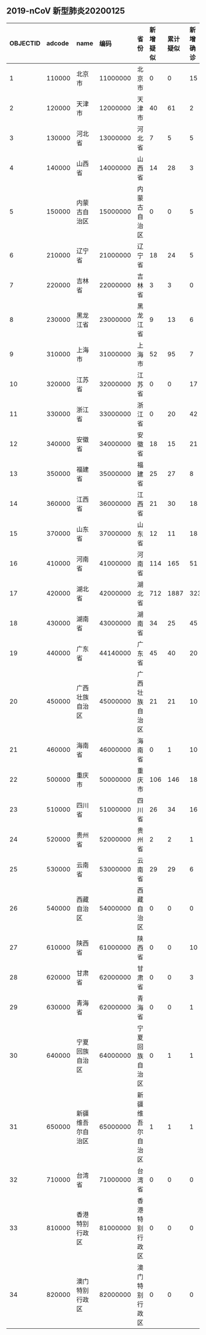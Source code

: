 ## 2019-nCoV 新型肺炎20200125
|OBJECTID|adcode|name|编码|省份|新增疑似|累计疑似|新增确诊|累计确诊|新增死亡|累计死亡|type1|type2|Shape_Length|Shape_Area||:---|:---|:---|:---|:---|:---|:---|:---|:---|:---|:---|:---|:---|:---|:---||1|110000|北京市|11000000|北京市|0|0|15|51|0|0|1|51|7.791988055957414|1.7391013439945038||2|120000|天津市|12000000|天津市|40|61|2|10|0|0|1|10|6.56761331170688|1.2798090601840222||3|130000|河北省|13000000|河北省|7|5|5|13|0|1|1|13|43.05924937022302|19.75568856485794||4|140000|山西省|14000000|山西省|14|28|3|9|0|0|1|9|22.739040243042034|15.989232281120122||5|150000|内蒙古自治区|15000000|内蒙古自治区|0|0|5|7|0|0|1|7|129.04214063312202|128.8856826351968||6|210000|辽宁省|21000000|辽宁省|18|24|5|17|0|0|1|17|28.924995398408235|15.880823107873054||7|220000|吉林省|22000000|吉林省|3|3|0|4|0|0|1|4|36.19528641305088|21.31945845723598||8|230000|黑龙江省|23000000|黑龙江省|9|13|6|15|0|1|1|15|63.587145575516494|54.6714001263124||9|310000|上海市|31000000|上海市|52|95|7|40|1|1|1|40|6.50718040506812|0.7291148367789883||10|320000|江苏省|32000000|江苏省|0|0|17|31|0|0|1|31|23.1597384105639|10.006161827735294||11|330000|浙江省|33000000|浙江省|0|20|42|104|0|0|1|104|21.650717661964322|9.855202993482473||12|340000|安徽省|34000000|安徽省|18|15|21|60|0|0|1|60|26.298905816178067|13.350318977264505||13|350000|福建省|35000000|福建省|25|27|8|18|0|0|1|18|24.98990269504824|11.221573071393916||14|360000|江西省|36000000|江西省|21|30|18|36|0|0|1|36|24.428570394270007|15.271025546749568||15|370000|山东省|37000000|山东省|12|11|18|39|0|0|1|39|28.185542681962506|15.803268558395285||16|410000|河南省|41000000|河南省|114|165|51|83|1|1|1|83|27.37052248229922|16.131381088163995||17|420000|湖北省|42000000|湖北省|712|1887|323|1052|13|52|1|1052|31.28070211636066|17.58445001878153||18|430000|湖南省|43000000|湖南省|34|25|45|69|0|0|1|69|31.661880230200726|19.36849652528964||19|440000|广东省|44140000|广东省|45|40|20|98|0|0|1|98|34.38159706854542|15.985167543602977||20|450000|广西壮族自治区|45000000|广西壮族自治区|21|21|10|33|0|0|1|33|31.035656040794393|21.04853302763118||21|460000|海南省|46000000|海南省|0|1|10|20|0|0|1|20|14.93261544529402|3.3859270432704545||22|500000|重庆市|50000000|重庆市|106|146|18|75|0|0|1|75|23.74482738849844|7.709646471318434||23|510000|四川省|51000000|四川省|26|34|16|44|0|0|1|44|53.68580421259556|45.76975667724359||24|520000|贵州省|52000000|贵州省|2|2|1|5|0|0|1|5|29.749737997890787|16.001778809586497||25|530000|云南省|53000000|云南省|29|29|6|11|0|0|1|11|51.4550868367449|34.27715852268181||26|540000|西藏自治区|54000000|西藏自治区|0|0|0|0|0|0|0|-1|70.65248729867406|114.22635582941024||27|610000|陕西省|61000000|陕西省|0|0|10|15|0|0|1|15|35.42429538779733|20.385755736771078||28|620000|甘肃省|62000000|甘肃省|0|0|3|7|0|0|1|7|74.55372891928658|43.65255526142007||29|630000|青海省|62000000|青海省|0|0|1|1|0|0|1|1|56.96203279850042|69.39847930769355||30|640000|宁夏回族自治区|64000000|宁夏回族自治区|0|1|1|4|0|0|1|4|16.537998028984457|5.288977125681047||31|650000|新疆维吾尔自治区|65000000|新疆维吾尔自治区|1|1|1|4|0|0|1|4|80.72368260632543|175.10146009842805||32|710000|台湾省|71000000|台湾省|0|0|0|3|0|0|1|3|9.350549086097068|3.381774533788389||33|810000|香港特别行政区|81000000|香港特别行政区|0|0|0|5|0|0|1|5|1.9714110570471242|0.10906663857198397||34|820000|澳门特别行政区|82000000|澳门特别行政区|0|0|0|2|0|0|1|2|0.25348568866250076|0.0025663046660034097|
